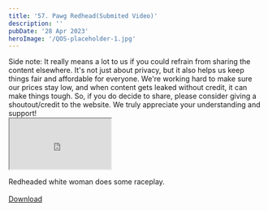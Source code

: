 ```yaml
---
title: '57. Pawg Redhead(Submited Video)'
description: ''
pubDate: '28 Apr 2023'
heroImage: '/QOS-placeholder-1.jpg'
---
```

<div class="video_paragraph_header"> Side note: It really means a lot to us if you could refrain from sharing the content elsewhere. It's not just about privacy, but it also helps us keep things fair and affordable for everyone. We're working hard to make sure our prices stay low, and when content gets leaked without credit, it can make things tough. So, if you do decide to share, please consider giving a shoutout/credit to the website. We truly appreciate your understanding and support!</div>

<iframe src="https://drive.google.com/file/d/17WwxgA2SL09rjU74-WE8JvvpA-7b3_JS/preview" width="200" height="100" allow="autoplay" allowfullscreen="allowfullscreen"></iframe>

Redheaded white woman does some raceplay.
<br>
<br>
<a class="read_more" href="https://drive.google.com/file/d/17WwxgA2SL09rjU74-WE8JvvpA-7b3_JS/view?usp=sharing">Download</a>